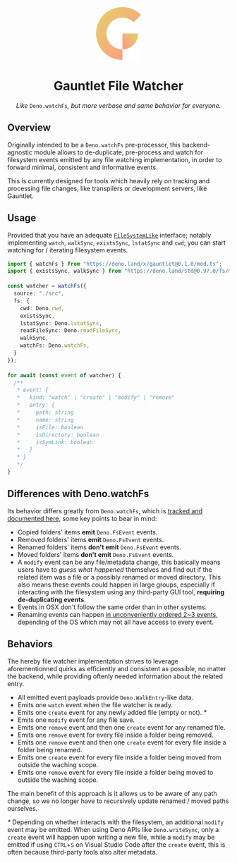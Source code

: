 <!-- deno-fmt-ignore-file -->

<p align="center">
  <img height="120" src="https://raw.githubusercontent.com/tommywalkie/gauntlet/main/.github/assets/logo.svg">
  <h1 align="center">Gauntlet File Watcher</h1>
</p>
<p align="center">
    <i>Like </i><code>Deno.watchFs</code><i>, but more verbose and same behavior for everyone.</i>
</p>



## Overview

Originally intended to be a `Deno.watchFs` pre-processor, this backend-agnostic module allows to de-duplicate, pre-process and watch for filesystem events emitted by any file watching implementation, in order to forward minimal, consistent and informative events.

This is currently designed for tools which heavily rely on tracking and processing file changes, like transpilers or development servers, like Gauntlet.

## Usage

Provided that you have an adequate [`FileSystemLike`](https://github.com/tommywalkie/gauntlet/tree/main/core#filesystemlike) interface; notably implementing `watch`, `walkSync`, `existsSync`, `lstatSync` and `cwd`; you can start watching for / iterating filesystem events.

```typescript
import { watchFs } from "https://deno.land/x/gauntlet@0.1.0/mod.ts";
import { existsSync, walkSync } from "https://deno.land/std@0.97.0/fs/mod.ts";

const watcher = watchFs({
  source: "./src",
  fs: {
    cwd: Deno.cwd,
    existsSync,
    lstatSync: Deno.lstatSync,
    readFileSync: Deno.readFileSync,
    walkSync,
    watchFs: Deno.watchFs,
  }
});

for await (const event of watcher) {
  /**
   * event: {
   *   kind: "watch" | "create" | "modify" | "remove"
   *   entry: {
   *     path: string
   *     name: string
   *     isFile: boolean
   *     isDirectory: boolean
   *     isSymLink: boolean
   *   }
   * }
   */
}
```

## Differences with Deno.watchFs

Its behavior differs greatly from `Deno.watchFs`, which is [tracked and documented here](https://github.com/tommywalkie/Deno.watchFs), some key points to bear in mind:

- Copied folders' items **emit** `Deno.FsEvent` events.
- Removed folders' items **emit** `Deno.FsEvent` events.
- Renamed folders' items **don't emit** `Deno.FsEvent` events.
- Moved folders' items **don't emit** `Deno.FsEvent` events.
- A `modify` event can be any file/metadata change, this basically means users have to _guess what happened_ themselves and find out if the related item was a file or a possibly renamed or moved directory. This also means these events could happen in large groups, especially if interacting with the filesystem using any third-party GUI tool, **requiring de-duplicating events**.
- Events in OSX don't follow the same order than in other systems.
- Renaming events can happen [in unconveniently ordered 2~3 events](https://github.com/tommywalkie/Deno.watchFs#rename-a-file), depending of the OS which may not all have access to every event.  

## Behaviors

The hereby file watcher implementation strives to leverage aforementionned quirks as efficiently and consistent as possible, no matter the backend, while providing oftenly needed information about the related entry.

- All emitted event payloads provide `Deno.WalkEntry`-like data. 
- Emits one `watch` event when the file watcher is ready.
- Emits one `create` event for any newly added file (empty or not). _*_
- Emits one `modify` event for any file save.
- Emits one `remove` event and then one `create` event for any renamed file.
- Emits one `remove` event for every file inside a folder being removed.
- Emits one `remove` event and then one `create` event for every file inside a folder being renamed.
- Emits one `create` event for every file inside a folder being moved from outside the waching scope.
- Emits one `remove` event for every file inside a folder being moved to outside the waching scope.

The main benefit of this approach is it allows us to be aware of any path change, so we no longer have to recursively update renamed / moved paths ourselves.

_*_ Depending on whether interacts with the filesystem, an additional `modify` event may be emitted. When using Deno APIs like `Deno.writeSync`, only a `create` event will happen upon writing a new file, while a `modify` may be emitted if using `CTRL`+`S` on Visual Studio Code after the `create` event, this is often because third-party tools also alter metadata.